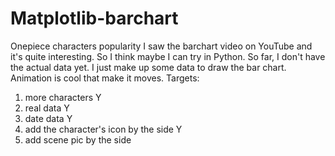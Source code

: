 # Matplotlib-barchart
Onepiece characters popularity
I saw the barchart video on YouTube and it's quite interesting. So I think maybe I can try in Python.
So far, I don't have the actual data yet. I just make up some data to draw the bar chart. Animation is cool that make it moves. 
Targets:
1. more characters Y
2. real data Y
3. date data Y
4. add the character's icon by the side Y
5. add scene pic by the side
